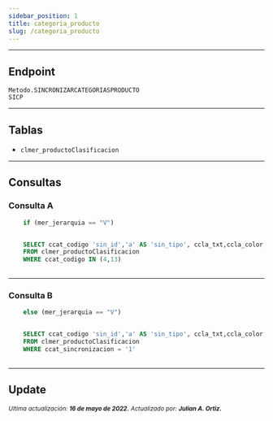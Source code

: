 ```yaml
---
sidebar_position: 1
title: categoria_producto
slug: /categoria_producto
---
```


***

## Endpoint

```Metodo.SINCRONIZARCATEGORIASPRODUCTO```  
```SICP```

***

## Tablas

- ```clmer_productoClasificacion```

***

## Consultas

### Consulta A

```js title="Condiciones"
    if (mer_jerarquia == "V")
```

```sql title="Query"

    SELECT ccat_codigo 'sin_id','a' AS 'sin_tipo', ccla_txt,ccla_color,ccat_orden 
    FROM clmer_productoClasificacion 
    WHERE ccat_codigo IN (4,13)
  
```

***

### Consulta B

```js title="Condiciones"
    else (mer_jerarquia == "V")
```

```sql title="Query"

    SELECT ccat_codigo 'sin_id','a' AS 'sin_tipo', ccla_txt,ccla_color,ccat_orden 
    FROM clmer_productoClasificacion 
    WHERE ccat_sincronizacion = '1'
  
```
***

## Update

<div class="ultima-actualizacion">
  <small>
    <i>
      Ultima actualización:
      <b> 16 de mayo de 2022.</b>
    </i>
  </small>

  <small>
    <i>
      Actualizado por:
      <b> Julian A. Ortiz.</b>
    </i>
  </small>
</div>
